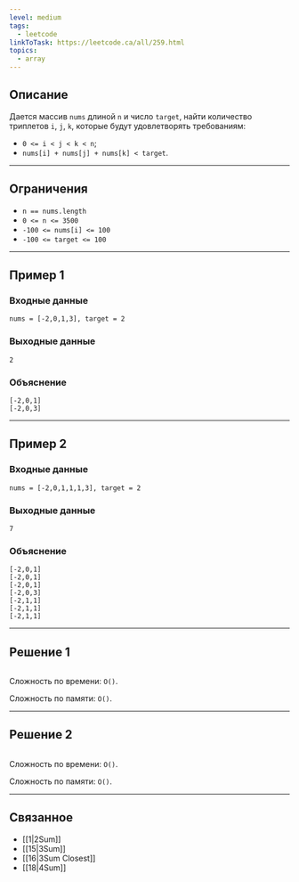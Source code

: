 ```yaml
---
level: medium
tags:
  - leetcode
linkToTask: https://leetcode.ca/all/259.html
topics:
  - array
---
```

## Описание

Дается массив `nums` длиной `n` и число `target`, найти количество триплетов `i`, `j`, `k`, которые будут удовлетворять требованиям:

- `0 <= i < j < k < n`;
- `nums[i] + nums[j] + nums[k] < target`.

---
## Ограничения

- `n == nums.length`
- `0 <= n <= 3500`
- `-100 <= nums[i] <= 100`
- `-100 <= target <= 100`

---
## Пример 1

### Входные данные

```
nums = [-2,0,1,3], target = 2
```
### Выходные данные

```
2
```
### Объяснение

```
[-2,0,1]
[-2,0,3]
```

---
## Пример 2

### Входные данные

```
nums = [-2,0,1,1,1,3], target = 2
```
### Выходные данные

```
7
```
### Объяснение

```
[-2,0,1]
[-2,0,1]
[-2,0,1]
[-2,0,3]
[-2,1,1]
[-2,1,1]
[-2,1,1]
```

---
## Решение 1

```typescript

```

Сложность по времени: `O()`.

Сложность по памяти: `O()`.

---
## Решение 2

```typescript

```

Сложность по времени: `O()`.

Сложность по памяти: `O()`.

---
## Связанное

- [[1|2Sum]]
- [[15|3Sum]]
- [[16|3Sum Closest]]
- [[18|4Sum]]